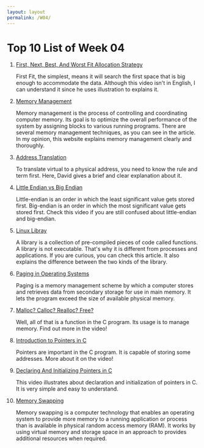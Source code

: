 ```yaml
---
layout: layout
permalink: /W04/
---
```

# Top 10 List of Week 04

1. [First, Next, Best, And Worst Fit Allocation Strategy](https://youtu.be/N3rG_1CEQkQ)

    First Fit, the simplest, means it will search the first space that is big enough to accommodate the data. Although this video isn't in English, I can understand it since he uses illustration to explains it.

2. [Memory Management](https://www.guru99.com/os-memory-management.html)

    Memory management is the process of controlling and coordinating computer memory. Its goal is to optimize the overall performance of the system by assigning blocks to various running programs. There are several memory management techniques, as you can see in the article. In my opinion, this website explains memory management clearly and thoroughly.

3. [Address Translation](https://youtu.be/ZjKS1IbiGDA)

    To translate virtual to a physical address, you need to know the rule and term first. Here, David gives a brief and clear explanation about it.

4. [Little Endian vs Big Endian](https://youtu.be/WBA6svOyWb8)

    Little-endian is an order in which the least significant value gets stored first. Big-endian is an order in which the most significant value gets stored first. Check this video if you are still confused about little-endian and big-endian.

5. [Linux Libray](https://medium.com/swlh/linux-basics-static-libraries-vs-dynamic-libraries-a7bcf8157779)

    A library is a collection of pre-compiled pieces of code called functions. A library is not executable. That's why it is different from processes and applications. If you are curious, you can check this article. It also explains the difference between the two kinds of the library.

6. [Paging in Operating Systems](https://youtu.be/pJ6qrCB8pDw)

    Paging is a memory management scheme by which a computer stores and retrieves data from secondary storage for use in main memory. It lets the program exceed the size of available physical memory.

7. [Malloc? Calloc? Realloc? Free?](https://youtu.be/lQP4X3odvHE)

    Well, all of that is a function in the C program. Its usage is to manage memory. Find out more in the video!

8. [Introduction to Pointers in C](https://youtu.be/f2i0CnUOniA)

    Pointers are important in the C program. It is capable of storing some addresses. More about it on the video!

9. [Declaring And Initializing Pointers in C](https://youtu.be/b3G9RjG4l2s)

    This video illustrates about declaration and initialization of pointers in C. It is very simple and easy to understand.

10. [Memory Swapping](https://www.enterprisestorageforum.com/hardware/what-is-memory-swapping/)

    Memory swapping is a computer technology that enables an operating system to provide more memory to a running application or process than is available in physical random access memory (RAM). It works by using virtual memory and storage space in an approach to provides additional resources when required.
